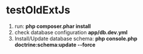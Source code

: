 # testOldExtJs
1. run: **php composer.phar install**
2. check database configuration **app/db.dev.yml**
3. Install/Update database schema: **php console.php doctrine:schema:update --force**
